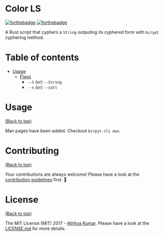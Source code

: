 # Color LS

[![forthebadge](http://forthebadge.com/images/badges/made-with-rust.svg)](http://forthebadge.com)
[![forthebadge](http://forthebadge.com/images/badges/built-with-love.svg)](http://forthebadge.com)


A Rust script that cyphers a `String` outputing  its cyphered form with `bcrypt` cyphering method. 

# Table of contents

- [Usage](#usage)
  - [Flags](#flags)
    - `--S`   (or) `--String`
    - `--s`   (or) `--salt`

# Usage

[(Back to top)](#table-of-contents)

Man pages have been added. Checkout `bcrpyt-cli man`.

# Contributing

[(Back to top)](#table-of-contents)

Your contributions are always welcome! Please have a look at the [contribution guidelines](CONTRIBUTING.md) first. :tada:

# License

[(Back to top)](#table-of-contents)


The MIT License (MIT) 2017 - [Athitya Kumar](https://github.com/athityakumar/). Please have a look at the [LICENSE.md](LICENSE.md) for more details.
